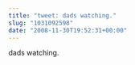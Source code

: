 ```yaml
---
title: "tweet: dads watching."
slug: "1031092598"
date: "2008-11-30T19:52:31+00:00"
---
```

dads watching.